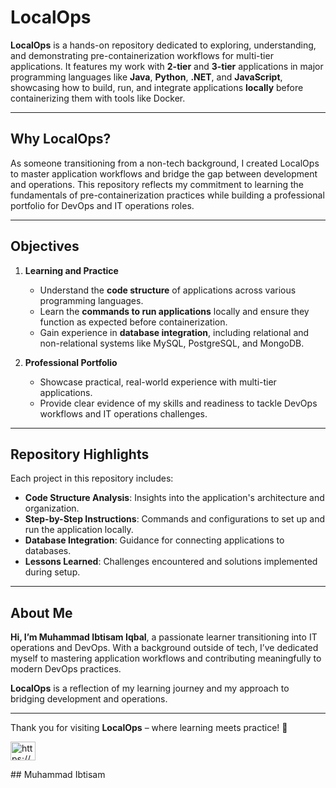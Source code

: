 # LocalOps  

**LocalOps** is a hands-on repository dedicated to exploring, understanding, and demonstrating pre-containerization workflows for multi-tier applications. It features my work with **2-tier** and **3-tier** applications in major programming languages like **Java**, **Python**, **.NET**, and **JavaScript**, showcasing how to build, run, and integrate applications **locally** before containerizing them with tools like Docker.  

---

## Why LocalOps?  

As someone transitioning from a non-tech background, I created LocalOps to master application workflows and bridge the gap between development and operations. This repository reflects my commitment to learning the fundamentals of pre-containerization practices while building a professional portfolio for DevOps and IT operations roles.  

---

## Objectives  

1. **Learning and Practice**  
   - Understand the **code structure** of applications across various programming languages.  
   - Learn the **commands to run applications** locally and ensure they function as expected before containerization.  
   - Gain experience in **database integration**, including relational and non-relational systems like MySQL, PostgreSQL, and MongoDB.  

2. **Professional Portfolio**  
   - Showcase practical, real-world experience with multi-tier applications.  
   - Provide clear evidence of my skills and readiness to tackle DevOps workflows and IT operations challenges.  

---

## Repository Highlights  

Each project in this repository includes:  
- **Code Structure Analysis**: Insights into the application's architecture and organization.  
- **Step-by-Step Instructions**: Commands and configurations to set up and run the application locally.  
- **Database Integration**: Guidance for connecting applications to databases.  
- **Lessons Learned**: Challenges encountered and solutions implemented during setup.  

---

## About Me  

**Hi, I’m Muhammad Ibtisam Iqbal**, a passionate learner transitioning into IT operations and DevOps. With a background outside of tech, I’ve dedicated myself to mastering application workflows and contributing meaningfully to modern DevOps practices.  

**LocalOps** is a reflection of my learning journey and my approach to bridging development and operations.  

---

Thank you for visiting **LocalOps** – where learning meets practice! 🚀  

<p align="left">
<a href="https://linkedin.com/in/ibtisamops" target="blank"><img align="center" src="https://raw.githubusercontent.com/rahuldkjain/github-profile-readme-generator/master/src/images/icons/Social/linked-in-alt.svg" alt="https://www.linkedin.com/in/ibtisamops" height="30" width="40" /></a>
</p>
## Muhammad Ibtisam

